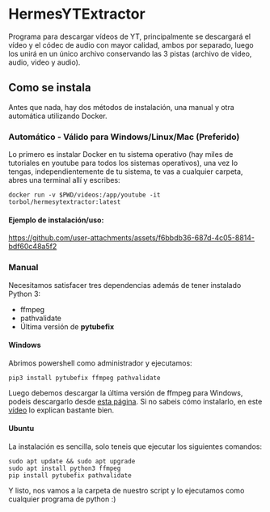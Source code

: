 ﻿# HermesYTExtractor
Programa para descargar vídeos de YT, principalmente se descargará el vídeo y el códec de audio con mayor calidad, ambos por separado, luego los unirá en un único archivo conservando las 3 pistas (archivo de video, audio, video y audio).

## Como se instala
Antes que nada, hay dos métodos de instalación, una manual y otra automática utilizando Docker.

### Automático - Válido para Windows/Linux/Mac (Preferido)
Lo primero es instalar Docker en tu sistema operativo (hay miles de tutoriales en youtube para todos los sistemas operativos), una vez lo tengas, independientemente de tu sistema, te vas a cualquier carpeta, abres una terminal allí y escribes:

<pre><code>docker run -v $PWD/videos:/app/youtube -it torbol/hermesytextractor:latest</code></pre>

#### Ejemplo de instalación/uso:


https://github.com/user-attachments/assets/f6bbdb36-687d-4c05-8814-bdf60c48a5f2



### Manual
Necesitamos satisfacer tres dependencias además de tener instalado Python 3:
<ul>
  <li>ffmpeg</li>
  <li>pathvalidate</li>
  <li>Última versión de <b>pytubefix</b></li>
</ul>

#### Windows
Abrimos powershell como administrador y ejecutamos:

<pre><code>pip3 install pytubefix ffmpeg pathvalidate</pre></code>
Luego debemos descargar la última versión de ffmpeg para Windows, podeis descargarlo desde <a href="https://github.com/BtbN/FFmpeg-Builds/releases">esta página</a>. Si no sabeis cómo instalarlo, en este <a href="https://www.youtube.com/watch?app=desktop&v=JR36oH35Fgg&ab_channel=Koolac">vídeo</a> lo explican bastante bien.

#### Ubuntu
La instalación es sencilla, solo teneis que ejecutar los siguientes comandos:

<pre><code>sudo apt update && sudo apt upgrade
sudo apt install python3 ffmpeg
pip install pytubefix pathvalidate</code></pre>

Y listo, nos vamos a la carpeta de nuestro script y lo ejecutamos como cualquier programa de python :)
